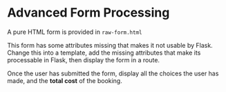 # Advanced Form Processing

A pure HTML form is provided in `raw-form.html`

This form has some attributes missing that makes it not usable by Flask. Change this into a template, add the missing attributes that make its processable in Flask, then
display the form in a route.

Once the user has submitted the form, display all the choices the user has made, and the **total cost** of the booking.